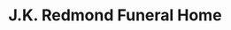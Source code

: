 ---
title: "J.K. Redmond Funeral Home"
url: /shacklefords/j-k-redmond-funeral-home/
shop: Bestattungen
---